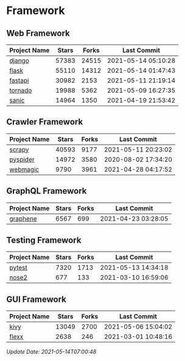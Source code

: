 # Framework

## Web Framework
| Project Name | Stars | Forks | Last Commit |
| ------------ | ----- | ----- | ----------- |
| [django](https://github.com/django/django) | 57383 | 24515 | 2021-05-14 05:10:28 |
| [flask](https://github.com/pallets/flask) | 55110 | 14312 | 2021-05-14 01:47:43 |
| [fastapi](https://github.com/tiangolo/fastapi) | 30982 | 2153 | 2021-05-11 21:19:14 |
| [tornado](https://github.com/tornadoweb/tornado) | 19988 | 5362 | 2021-05-09 16:27:35 |
| [sanic](https://github.com/sanic-org/sanic) | 14964 | 1350 | 2021-04-19 21:53:42 |

## Crawler Framework
| Project Name | Stars | Forks | Last Commit |
| ------------ | ----- | ----- | ----------- |
| [scrapy](https://github.com/scrapy/scrapy) | 40593 | 9177 | 2021-05-11 20:23:02 |
| [pyspider](https://github.com/binux/pyspider) | 14972 | 3580 | 2020-08-02 17:34:20 |
| [webmagic](https://github.com/code4craft/webmagic) | 9790 | 3961 | 2021-04-28 04:17:52 |

## GraphQL Framework
| Project Name | Stars | Forks | Last Commit |
| ------------ | ----- | ----- | ----------- |
| [graphene](https://github.com/graphql-python/graphene) | 6567 | 699 | 2021-04-23 03:28:05 |

## Testing Framework
| Project Name | Stars | Forks | Last Commit |
| ------------ | ----- | ----- | ----------- |
| [pytest](https://github.com/pytest-dev/pytest) | 7320 | 1713 | 2021-05-13 14:34:18 |
| [nose2](https://github.com/nose-devs/nose2) | 677 | 133 | 2021-03-10 16:59:06 |

## GUI Framework
| Project Name | Stars | Forks | Last Commit |
| ------------ | ----- | ----- | ----------- |
| [kivy](https://github.com/kivy/kivy) | 13049 | 2700 | 2021-05-06 15:04:02 |
| [flexx](https://github.com/flexxui/flexx) | 2638 | 246 | 2021-03-01 10:48:16 |

*Update Date: 2021-05-14T07:00:48*